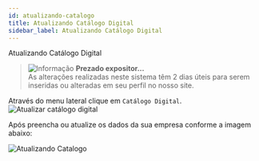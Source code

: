 ```yaml
---
id: atualizando-catalogo
title: Atualizando Catálogo Digital
sidebar_label: Atualizando Catálogo Digital
---
```

Atualizando Catálogo Digital

> ![Informação](/img/information.png) **Prezado expositor...**\
> As alterações realizadas neste sistema têm 2 dias úteis para serem inseridas ou alteradas em seu perfil no nosso site.

Através do menu lateral clique em `Catálogo Digital`.
![Atualizar catálogo digital](/img/docs/atualizar_catalogo_digital.png)

Após preencha ou atualize os dados da sua empresa conforme a imagem abaixo:

![Atualizando Catalogo](/img/docs/atualizando_catalogo.apng)
